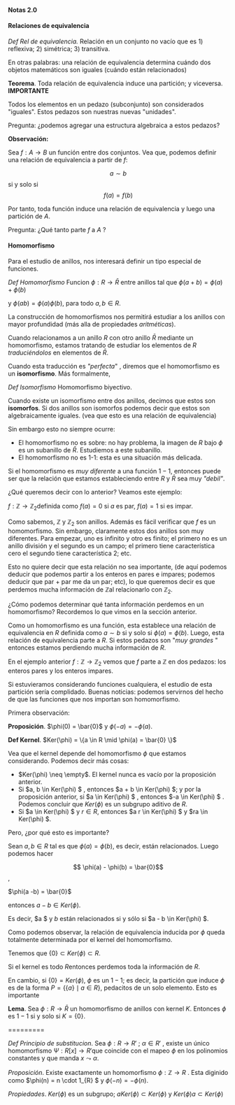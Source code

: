 #### Notas 2.0

#### Relaciones de equivalencia

_Def Rel de equivalencia._ Relación en un conjunto no vacío que  es 1) reflexiva; 2) simétrica; 3) transitiva.

En otras palabras: una relación de equivalencia determina cuándo dos objetos matemáticos son iguales (cuándo están relacionados)

**Teorema**. Toda relación de equivalencia induce una partición; y viceversa. **IMPORTANTE**

Todos los elementos en un pedazo (subconjunto) son considerados "iguales". Estos pedazos son nuestras nuevas "unidades".

Pregunta: ¿podemos agregar una estructura algebraica a estos pedazos? 

**Observación:** 

Sea $f: A \rightarrow B$ un función entre dos conjuntos. Vea que, podemos definir una relación de equivalencia a partir de $f$: 

$$ a \sim b​$$ si y solo si $$ f(a) = f(b)​$$

Por tanto, toda función induce una relación de equivalencia y luego una partición de $A$.

Pregunta: ¿Qué tanto parte $f​$ a $A​$ ?

#### Homomorfismo

Para el estudio de anillos, nos interesará definir un tipo especial de funciones.

_Def Homomorfismo_    Funcion $\phi: R \rightarrow \bar{R}$ entre anillos tal que  $\phi(a + b) = \phi(a)+\phi(b)$

y $\phi(a b) = \phi(a)\phi(b)$, para todo $a, b \in R$. 

La construcción de homomorfismos nos permitirá estudiar a los anillos con mayor profundidad (más alla de propiedades _aritméticas_).

Cuando relacionamos a un anillo $R​$ con otro anillo $\bar{R}​$ mediante un homomorfismo, estamos tratando de estudiar los elementos de $R​$  _traduciéndolos_ en elementos de $\bar{R}​$. 

Cuando esta traducción es _"perfecta_" ,  diremos que el homomorfismo es un **isomorfismo**. Más formalmente, 

_Def Isomorfismo_  Homomorfismo biyectivo. 

Cuando existe un isomorfismo entre dos anillos, decimos que estos son **isomorfos**. Si dos anillos son isomorfos podemos decir que estos son algebraicamente iguales. (vea que esto es una relación de equivalencia)

Sin embargo esto no siempre ocurre:

* El homomorfismo no es sobre: no hay problema, la imagen de $R$ bajo $\phi$ es un subanillo de $\bar{R}$. Estudiemos a este subanillo.
* El homomorfismo no es 1-1: esta es una situación más delicada. 

Si el homomorfismo es _muy diferente_ a una función $1-1$, entonces puede ser que la relación que estamos estableciendo entre $R$  y $\bar{R}$ sea muy _"debil"_. 

¿Qué queremos decir con lo anterior? Veamos este ejemplo:

$f: \mathbb{Z} \rightarrow \mathbb{Z}_2​$  definida como $f(a) = 0​$ si $a​$ es par, $f(a) = 1​$ si es impar.

Como sabemos, $\mathbb{Z}$ y $\mathbb{Z}_2$ son anillos. Además es fácil verificar que $f$ es un homomorfismo. Sin embargo, claramente estos dos anillos son muy diferentes. Para empezar, uno es infinito y otro es finito; el primero no es un anillo división y el segundo es un campo; el primero tiene característica cero el segundo tiene característica 2; etc. 

Esto no quiere decir que esta relación no sea importante, (de aquí podemos deducir que podemos partir a los enteros en pares e impares; podemos deducir que par + par me da un par; etc), lo que queremos decir es que perdemos mucha información de $\mathbb{Z}​$ al relacionarlo con $\mathbb{Z}_2​$.

¿Cómo podemos determinar qué tanta información perdemos en un homomorfismo? Recordemos lo que vimos en la sección anterior. 

Como un homomorfismo es una función, esta establece una relación de equivalencia en $R$ definida como $a \sim b$ si y solo si $\phi(a) = \phi(b)$. Luego, esta relación de equivalencia parte a $R$. Si estos pedazos son "_muy grandes_ " entonces estamos perdiendo mucha información de $R$.

En el ejemplo anterior $f: \mathbb{Z} \rightarrow \mathbb{Z}_2$ vemos que $f$ parte a $\mathbb{Z}$ en dos pedazos: los enteros pares y los enteros impares. 

Si estuvieramos considerando funciones cualquiera, el estudio de esta partición sería complidado. Buenas noticias: podemos servirnos del hecho de que las funciones que nos importan son homomorfismo.

Primera observación:

__Proposición__. $\phi(0) = \bar{0}$ y $\phi(-a) = -\phi(a)$.

__Def Kernel__. $Ker(\phi) = \{a  \in R \mid \phi(a) = \bar{0}  \}$

Vea que el kernel depende del homomorfismo $\phi​$ que estamos considerando. Podemos decir más cosas: 

* $Ker(\phi) \neq \empty​$. El kernel nunca es vacío por la proposición anterior. 
* Si $a, b \in Ker(\phi) $ , entonces $a + b \in Ker(\phi) $; y por la proposición anterior, si $a \in Ker(\phi) $ , entonces $-a  \in Ker(\phi) $ . Podemos concluir que $Ker(\phi)$ es un subgrupo aditivo de $R$. 
* Si $a \in Ker(\phi) $ y $r  \in R$, entonces $a r \in Ker(\phi) $  y $ra \in Ker(\phi) $.

Pero, ¿por qué esto es importante?

Sean $a, b \in R$ tal es que $\phi(a) = \phi(b)$, es decir, están relacionados. Luego podemos hacer

$$ \phi(a) - \phi(b) = \bar{0}$$,

$\phi(a -b) = \bar{0}​$

entonces $a - b \in Ker(\phi) ​$. 

Es decir, $a $ y $b$ están relacionados si y sólo si $a - b \in  Ker(\phi) $. 

Como podemos observar, la relación de equivalencia inducida por $\phi$  queda totalmente determinada por el kernel del homomorfismo. 

Tenemos que $\{0\} \subset Ker(\phi) \subset R​$. 

Si el kernel es todo $R​$ entonces perdemos toda la información de $R​$. 

En cambio, si $\{0\} =Ker(\phi)$, $\phi$ es un $1-1$; es decir, la partición que induce $\phi$ es de la forma $\mathit{P} = \{ \{a\} \mid a \in R\}$, pedacitos de un solo elemento. Esto es importante

**Lema**. Sea $\phi: R \rightarrow \bar{R}$ un homomorfismo de anillos con kernel $K$. Entonces $\phi$ es $1-1$ si y solo si $K = \{0\}$.



=========

_Def Principio de substitucion_. Sea $\phi: R \rightarrow R'​$ ; $\alpha \in R'​$ , existe un único homomorfismo $\Psi: R[x] \rightarrow R'​$ que coincide con el mapeo $\phi​$ en los polinomios constantes y que manda $x \leadsto \alpha​$. 

_Proposición_. Existe exactamente un homomorfismo $\phi: \mathbb{Z} \rightarrow R$ . Esta diginido como $\phi(n) = n \cdot 1_{R} $ y $\phi(-n) = - \phi(n)$.

_Propiedades_. $Ker(\phi)$ es un subgrupo; $a Ker(\phi) \subset Ker(\phi)$ y $Ker(\phi) a \subset Ker(\phi)$